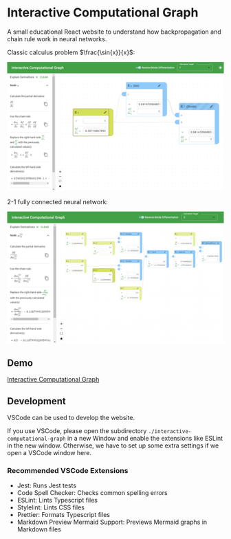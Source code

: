 # Interactive Computational Graph

A small educational React website to understand how backpropagation and chain rule work in neural networks.

Classic calculus problem $\frac{\sin{x}}{x}$:

![screenshot 1](./screenshots/screenshot1.png "Screenshot 1")

2-1 fully connected neural network:

![screenshot 2](./screenshots/screenshot2.png "Screenshot 2")

## Demo

[Interactive Computational Graph](https://sc420.github.io/interactive-computational-graph/)

## Development

VSCode can be used to develop the website.

If you use VSCode, please open the subdirectory `./interactive-computational-graph` in a new Window and enable the extensions like ESLint in the new window. Otherwise, we have to set up some extra settings if we open a VSCode window here.

### Recommended VSCode Extensions

- Jest: Runs Jest tests
- Code Spell Checker: Checks common spelling errors
- ESLint: Lints Typescript files
- Stylelint: Lints CSS files
- Prettier: Formats Typescript files
- Markdown Preview Mermaid Support: Previews Mermaid graphs in Markdown files
